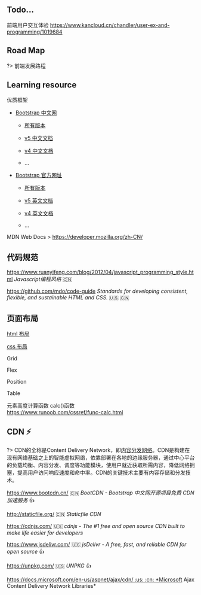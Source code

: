 ## Todo...

前端用户交互体验 https://www.kancloud.cn/chandler/user-ex-and-programming/1019684



## Road Map

?> 前端发展路程



## Learning resource

优质框架

- [Bootstrap 中文网](https://www.bootcss.com/)

  - [所有版本](https://v4.bootcss.com/docs/versions/)

  - [v5 中文文档](https://v5.bootcss.com/docs/getting-started/introduction/)

  - [v4 中文文档](https://v4.bootcss.com/docs/getting-started/introduction/)

  - ...

 

- [Bootstrap 官方网址](https://getbootstrap.com/)

  - [所有版本](https://getbootstrap.com/docs/versions/)

  - [v5 英文文档](https://getbootstrap.com/docs/5.1/getting-started/introduction/)

  - [v4 英文文档](https://getbootstrap.com/docs/4.6/getting-started/introduction/)

  - ...

 

MDN Web Docs > https://developer.mozilla.org/zh-CN/



## 代码规范

https://www.ruanyifeng.com/blog/2012/04/javascript_programming_style.html *Javascript编程风格* :cn:

https://github.com/mdo/code-guide *Standards for developing consistent, flexible, and sustainable HTML and CSS.* :us: :cn:

## 页面布局

<i class="ri-link"></i>
[html 布局](/front-end/html/?id=布局)

<i class="ri-link"></i>
[css 布局](/front-end/css/css-命名规则?id=layout布局-)

Grid

Flex

Position

Table

元素高度计算函数  calc()函数  
https://www.runoob.com/cssref/func-calc.html



## CDN ⚡

?> CDN的全称是Content Delivery Network，即[内容分发网络](https://baike.baidu.com/item/内容分发网络/4034265)。CDN是构建在现有网络基础之上的智能虚拟网络，依靠部署在各地的边缘服务器，通过中心平台的负载均衡、内容分发、调度等功能模块，使用户就近获取所需内容，降低网络拥塞，提高用户访问响应速度和命中率。CDN的关键技术主要有内容存储和分发技术。

https://www.bootcdn.cn/ :cn: *BootCDN - Bootstrap 中文网开源项目免费 CDN 加速服务* 👍

http://staticfile.org/ :cn: *Staticfile CDN*

https://cdnjs.com/ :us: *cdnjs - The #1 free and open source CDN built to make life easier for developers*

https://www.jsdelivr.com/ :us: *jsDelivr - A free, fast, and reliable CDN for open source* 👍

https://unpkg.com/ :us: *UNPKG* 👍 

https://docs.microsoft.com/en-us/aspnet/ajax/cdn/ :us: :cn: *Microsoft Ajax Content Delivery Network Libraries*
